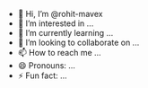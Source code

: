- 👋 Hi, I’m @rohit-mavex
- 👀 I’m interested in ...
- 🌱 I’m currently learning ...
- 💞️ I’m looking to collaborate on ...
- 📫 How to reach me ...
- 😄 Pronouns: ...
- ⚡ Fun fact: ...

<!---
rohit-mavex/rohit-mavex is a ✨ special ✨ repository because its `README.md` (this file) appears on your GitHub profile.
You can click the Preview link to take a look at your changes.
--->
